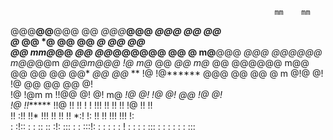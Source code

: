                                                                mm    mm                            
@@@**@@**@@@                      @@        *@@@***@@@       *@@@    @@    @@                      
@*   @@   *@                      @@          @@    *@         @@          @@                      
     @@       mm@*@@ *@@*   *@@*@@@@@@        @@   @      m@**@@@  *@@@  @@@@@@   m@@*@@m *@@@m@@@ 
     !@      m@*   @@  *@@ m@*    @@          @@@@@@    m@@    @@    @@    @@    @@*   *@@  @@* ** 
     !@      !@******    @@@      @@          @@   @  m @!@    @!    !@    @@    @@     @@  @!     
     !@      !@m    m    !!@@     @!          @!     m@ *!@    @!    !@    @!    @@     !@  @!     
     !@      !!******    !!@      !!          !!   !  ! !!!    !!    !!    !!    !@     !!  !!     
     !!      :!!       !!* !!!    !!          !!     !! *:!    !:    !!    !!    !!!   !!!  !:     
   : :!::     : : ::  ::    :!:   ::: :     : :::!: : :  : : : ! : : : :   ::: :  : : : : : :::    
                                                                                                   
                                                                                                   
